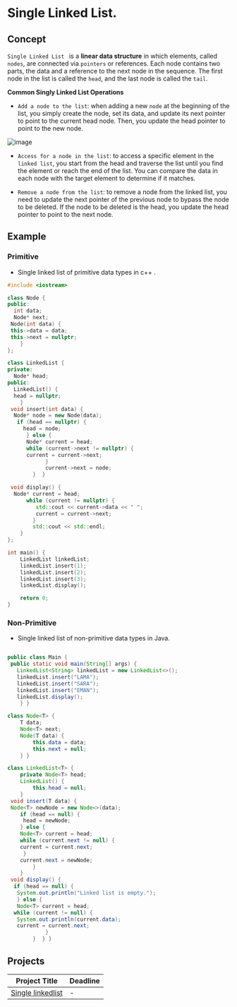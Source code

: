 # Single Linked List.

## Concept 

`Single Linked List ` is a **linear data structure** in which elements, called `nodes`, are connected via `pointers` or references. Each node contains two parts, the data and a reference to the next node in the sequence. The first node in the list is called the `head`, and the last node is called the `tail`.

**Common Singly Linked List Operations**

* `Add a node to the list`: when adding a new `node` at the beginning of the list, you simply create the node, set its data, and update its next pointer to point 
  to the current head node. Then, you update the head pointer to point to the new node.
      
![image](https://github.com/SAFCSP-Team/data-structures-and-algorithms-bootcamp/assets/148945652/5e0c1f75-9400-473f-a647-5d3f20268785)


* `Access for a node in the list`: to access a specific element in the `linked list`, you start from the head and traverse the list until you find the element or 
  reach the end of the list. You can compare the data in each node with the target element to determine if it matches.

* `Remove a node from the list`: to remove a node from the linked list, you need to update the next pointer of the previous node to bypass the node to be deleted. If the node to be deleted 
  is the head, you update the head pointer to point to the next node.
  
## Example 

### Primitive 

* Single linked list of primitive data types in c++ .
```c++
#include <iostream>

class Node {
public:
  int data;
  Node* next; 
 Node(int data) {
 this->data = data;
 this->next = nullptr;
    }
};

class LinkedList {
private:
  Node* head;
public:
  LinkedList() {
  head = nullptr;
    }
 void insert(int data) {
  Node* node = new Node(data);
   if (head == nullptr) {
     head = node;
      } else {
      Node* current = head;
      while (current->next != nullptr) {
      current = current->next;
            }
            current->next = node;
        }  }

 void display() {
  Node* current = head;
      while (current != nullptr) {
         std::cout << current->data << " ";
         current = current->next;
        }
        std::cout << std::endl;
    }
};

int main() {
    LinkedList linkedList;
    linkedList.insert(1);
    linkedList.insert(2);
    linkedList.insert(3);
    linkedList.display();

    return 0;
}
```

### Non-Primitive
* Single linked list of non-primitive data types in Java.
```java

public class Main {
 public static void main(String[] args) {
   LinkedList<String> linkedList = new LinkedList<>();
   linkedList.insert("LAMA");
   linkedList.insert("SARA");
   linkedList.insert("EMAN");
   linkedList.display();
    } }

class Node<T> {
    T data;
    Node<T> next;
    Node(T data) {
        this.data = data;
        this.next = null;
    } }

class LinkedList<T> {
    private Node<T> head;
    LinkedList() {
        this.head = null;
    }
 void insert(T data) {
 Node<T> newNode = new Node<>(data);
    if (head == null) {
     head = newNode;
    } else {
    Node<T> current = head;
    while (current.next != null) {
    current = current.next;
     }
    current.next = newNode;
        }
    }
 void display() {
  if (head == null) {
   System.out.println("Linked list is empty.");
   } else {
   Node<T> current = head;
  while (current != null) {
   System.out.println(current.data);
   current = current.next;
            }
        }  } }
```
## Projects
| Project Title | Deadline |
|:-----------:|:-------------|
| [Single linkedlist](https://github.com/SAFCSP-Team/data-structures-and-algorithms-bootcamp/tree/main/data-structures-and-algorithms-101/02-data-structures/02-linked-list/projects/01-single-linked-list) | - | 
